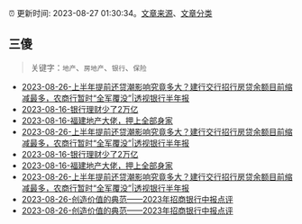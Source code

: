 :alarm_clock: 更新时间: 2023-08-27 01:30:34。[文章来源](/README.md)、[文章分类](/TAGS.md)

## 三傻


> 关键字：`地产`、`房地产`、`银行`、`保险`



- [2023-08-26-上半年提前还贷潮影响究竟多大？建行交行招行房贷余额目前缩减最多，农商行暂时“全军覆没”|透视银行半年报](https://www.cls.cn/detail/1445074) 
- [2023-08-16-银行理财少了2万亿](https://www.aicaijing.com.cn/article/18565) 
- [2023-08-16-福建地产大佬，押上全部身家](https://www.aicaijing.com.cn/article/18567) 
- [2023-08-26-上半年提前还贷潮影响究竟多大？建行交行招行房贷余额目前缩减最多，农商行暂时“全军覆没”|透视银行半年报](https://www.cls.cn/detail/1445074) 
- [2023-08-16-银行理财少了2万亿](https://www.aicaijing.com.cn/article/18565) 
- [2023-08-16-福建地产大佬，押上全部身家](https://www.aicaijing.com.cn/article/18567) 
- [2023-08-26-上半年提前还贷潮影响究竟多大？建行交行招行房贷余额目前缩减最多，农商行暂时“全军覆没”|透视银行半年报](https://www.cls.cn/detail/1445074) 
- [2023-08-26-创造价值的典范——2023年招商银行中报点评](https://xueqiu.com/1821992043/259388467) 
- [2023-08-26-创造价值的典范——2023年招商银行中报点评](https://xueqiu.com/1821992043/259388467) 
